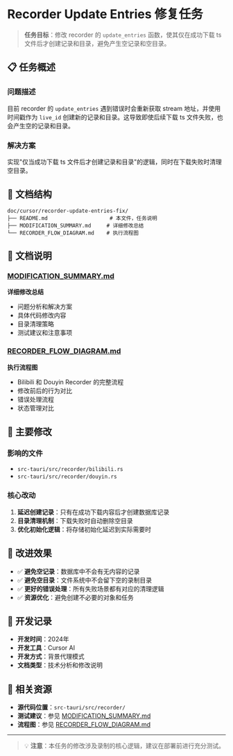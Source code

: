 # Recorder Update Entries 修复任务

> **任务目标**：修改 recorder 的 `update_entries` 函数，使其仅在成功下载 ts 文件后才创建记录和目录，避免产生空记录和空目录。

## 📋 任务概述

### 问题描述
目前 recorder 的 `update_entries` 遇到错误时会重新获取 stream 地址，并使用时间戳作为 `live_id` 创建新的记录和目录。这导致即使后续下载 ts 文件失败，也会产生空的记录和目录。

### 解决方案
实现"仅当成功下载 ts 文件后才创建记录和目录"的逻辑，同时在下载失败时清理空目录。

## 📁 文档结构

```
doc/cursor/recorder-update-entries-fix/
├── README.md                    # 本文件，任务说明
├── MODIFICATION_SUMMARY.md     # 详细修改总结
└── RECORDER_FLOW_DIAGRAM.md    # 执行流程图
```

## 📄 文档说明

### [MODIFICATION_SUMMARY.md](./MODIFICATION_SUMMARY.md)
**详细修改总结**
- 问题分析和解决方案
- 具体代码修改内容
- 目录清理策略
- 测试建议和注意事项

### [RECORDER_FLOW_DIAGRAM.md](./RECORDER_FLOW_DIAGRAM.md)
**执行流程图**
- Bilibili 和 Douyin Recorder 的完整流程
- 修改前后的行为对比
- 错误处理流程
- 状态管理对比

## 🔧 主要修改

### 影响的文件
- `src-tauri/src/recorder/bilibili.rs`
- `src-tauri/src/recorder/douyin.rs`

### 核心改动
1. **延迟创建记录**：只有在成功下载内容后才创建数据库记录
2. **目录清理机制**：下载失败时自动删除空目录
3. **优化初始化逻辑**：将存储初始化延迟到实际需要时

## 🎯 改进效果

- ✅ **避免空记录**：数据库中不会有无内容的记录
- ✅ **避免空目录**：文件系统中不会留下空的录制目录
- ✅ **更好的错误处理**：所有失败场景都有对应的清理逻辑
- ✅ **资源优化**：避免创建不必要的对象和任务

## 📝 开发记录

- **开发时间**：2024年
- **开发工具**：Cursor AI
- **开发方式**：背景代理模式
- **文档类型**：技术分析和修改说明

## 🔗 相关资源

- **源代码位置**：`src-tauri/src/recorder/`
- **测试建议**：参见 [MODIFICATION_SUMMARY.md](./MODIFICATION_SUMMARY.md#测试建议)
- **流程图**：参见 [RECORDER_FLOW_DIAGRAM.md](./RECORDER_FLOW_DIAGRAM.md)

---

> 💡 **注意**：本任务的修改涉及录制的核心逻辑，建议在部署前进行充分测试。